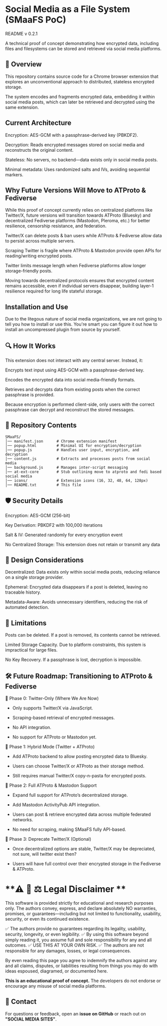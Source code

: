 # Social Media as a File System (SMaaFS PoC)
README v 0.2.1

A technical proof of concept demonstrating how encrypted data, including files and filesystems can be stored and retrieved via social media platforms.

## 📌 Overview
This repository contains source code for a Chrome browser extension that explores an unconventional approach to distributed, stateless encrypted storage.

The system encodes and fragments encrypted data, embedding it within social media posts, which can later be retrieved and decrypted using the same extension.

## Current Architecture
Encryption: AES-GCM with a passphrase-derived key (PBKDF2).

Decryption: Reads encrypted messages stored on social media and reconstructs the original content.

Stateless: No servers, no backend—data exists only in social media posts.

Minimal metadata: Uses randomized salts and IVs, avoiding sequential markers.

## Why Future Versions Will Move to ATProto & Fediverse
While this proof of concept currently relies on centralized platforms like Twitter/X, future versions will transition towards ATProto (Bluesky) and decentralized Fediverse platforms (Mastodon, 
 Pleroma, etc.) for better resilience, censorship resistance, and federation.

Twitter/X can delete posts & ban users while ATProto & Fediverse allow data to persist across multiple servers. 

Scraping Twitter is fragile where ATProto & Mastodon provide open APIs for reading/writing encrypted posts.

Twitter limits message length when Fediverse platforms allow longer storage-friendly posts.

Moving towards decentralized protocols ensures that encrypted content remains accessible, even if individual servers disappear, building layer-1 resilience required for long life stateful storage.

## Installation and Use
Due to the litegous nature of social media organizations, we are not going to tell you how to install or use this.  You're smart you can figure it out how to install an uncompressed plugin from source by yourself.


## 🔍 How It Works
This extension does not interact with any central server. Instead, it:

Encrypts text input using AES-GCM with a passphrase-derived key.

Encodes the encrypted data into social media-friendly formats.

Retrieves and decrypts data from existing posts when the correct passphrase is provided.

Because encryption is performed client-side, only users with the correct passphrase can decrypt and reconstruct the stored messages.

## 📁 Repository Contents

```
SMaaFS/
│── manifest.json      # Chrome extension manifest
│── popup.html         # Minimal UI for encryption/decryption
│── popup.js           # Handles user input, encryption, and decryption
│── content.js         # Extracts and processes posts from social media
│── background.js      # Manages inter-script messaging
│── at-ext-core        # Stub outlining move to atproto and fedi based social media
│── icons/             # Extension icons (16, 32, 48, 64, 128px)
│── README.txt         # This file
```
##  🛡 Security Details
Encryption: AES-GCM (256-bit)

Key Derivation: PBKDF2 with 100,000 iterations

Salt & IV: Generated randomly for every encryption event

No Centralized Storage: This extension does not retain or transmit any data

## 🔎 Design Considerations
Decentralized: Data exists only within social media posts, reducing reliance on a single storage provider.

Ephemeral: Encrypted data disappears if a post is deleted, leaving no traceable history.

Metadata-Aware: Avoids unnecessary identifiers, reducing the risk of automated detection.

## 📌 Limitations
Posts can be deleted. If a post is removed, its contents cannot be retrieved.

Limited Storage Capacity. Due to platform constraints, this system is impractical for large files.

No Key Recovery. If a passphrase is lost, decryption is impossible.

## 🛠 Future Roadmap: Transitioning to ATProto & Fediverse
🔹 Phase 0: Twitter-Only (Where We Are Now)

  - Only supports Twitter/X via JavaScript.

  - Scraping-based retrieval of encrypted messages.

  - No API integration.

  - No support for ATProto or Mastodon yet.
    
🔹 Phase 1: Hybrid Mode (Twitter + ATProto)

  - Add ATProto backend to allow posting encrypted data to Bluesky.

  - Users can choose Twitter/X or ATProto as their storage method.

  - Still requires manual Twitter/X copy-n-pasta for encrypted posts.
    
🔹 Phase 2: Full ATProto & Mastodon Support

  - Expand full support for ATProto’s decentralized storage.

  - Add Mastodon ActivityPub API integration.

  - Users can post & retrieve encrypted data across multiple federated networks.

  - No need for scraping, making SMaaFS fully API-based.

🔹 Phase 3: Deprecate Twitter/X (Optional)

  - Once decentralized options are stable, Twitter/X may be depreciated, not sure, will twitter exist then?

  - Users will have full control over their encrypted storage in the Fediverse & ATProto.

# **⚠️ 🚨 ⚖️ Legal Disclaimer **
This software is provided strictly for educational and research purposes only.
The authors convey, express, and declare absolutely NO warranties, promises, or guarantees—including but not limited to functionality, usability, security, or even its continued existence.

✅ The authors provide no guarantees regarding its legality, usability, security, longevity, or even legibility.
✅ By using this software beyond simply reading it, you assume full and sole responsibility for any and all outcomes.
✅ USE THIS AT YOUR OWN RISK.
✅ The authors are not responsible for any damages, losses, or legal consequences.

By even reading this page you agree to indemnify the authors against any and all claims, disputes, or liabilities resulting from things you may do with ideas espoused, diagramed, or documented here. 

**This is an educational proof of concept.** The developers do not endorse or encourage any misuse of social media platforms.

## **📧 Contact**
For questions or feedback, open an **issue on GitHub** or reach out on **"SOCIAL MEDIA SITES"**.
